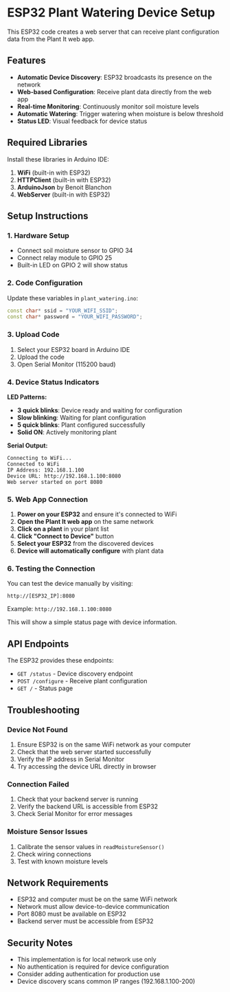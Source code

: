 # ESP32 Plant Watering Device Setup

This ESP32 code creates a web server that can receive plant configuration data from the Plant It web app.

## Features

- **Automatic Device Discovery**: ESP32 broadcasts its presence on the network
- **Web-based Configuration**: Receive plant data directly from the web app
- **Real-time Monitoring**: Continuously monitor soil moisture levels
- **Automatic Watering**: Trigger watering when moisture is below threshold
- **Status LED**: Visual feedback for device status

## Required Libraries

Install these libraries in Arduino IDE:

1. **WiFi** (built-in with ESP32)
2. **HTTPClient** (built-in with ESP32)
3. **ArduinoJson** by Benoit Blanchon
4. **WebServer** (built-in with ESP32)

## Setup Instructions

### 1. Hardware Setup
- Connect soil moisture sensor to GPIO 34
- Connect relay module to GPIO 25
- Built-in LED on GPIO 2 will show status

### 2. Code Configuration
Update these variables in `plant_watering.ino`:
```cpp
const char* ssid = "YOUR_WIFI_SSID";
const char* password = "YOUR_WIFI_PASSWORD";
```

### 3. Upload Code
1. Select your ESP32 board in Arduino IDE
2. Upload the code
3. Open Serial Monitor (115200 baud)

### 4. Device Status Indicators

**LED Patterns:**
- **3 quick blinks**: Device ready and waiting for configuration
- **Slow blinking**: Waiting for plant configuration
- **5 quick blinks**: Plant configured successfully
- **Solid ON**: Actively monitoring plant

**Serial Output:**
```
Connecting to WiFi...
Connected to WiFi
IP Address: 192.168.1.100
Device URL: http://192.168.1.100:8080
Web server started on port 8080
```

### 5. Web App Connection

1. **Power on your ESP32** and ensure it's connected to WiFi
2. **Open the Plant It web app** on the same network
3. **Click on a plant** in your plant list
4. **Click "Connect to Device"** button
5. **Select your ESP32** from the discovered devices
6. **Device will automatically configure** with plant data

### 6. Testing the Connection

You can test the device manually by visiting:
```
http://[ESP32_IP]:8080
```

Example: `http://192.168.1.100:8080`

This will show a simple status page with device information.

## API Endpoints

The ESP32 provides these endpoints:

- `GET /status` - Device discovery endpoint
- `POST /configure` - Receive plant configuration
- `GET /` - Status page

## Troubleshooting

### Device Not Found
1. Ensure ESP32 is on the same WiFi network as your computer
2. Check that the web server started successfully
3. Verify the IP address in Serial Monitor
4. Try accessing the device URL directly in browser

### Connection Failed
1. Check that your backend server is running
2. Verify the backend URL is accessible from ESP32
3. Check Serial Monitor for error messages

### Moisture Sensor Issues
1. Calibrate the sensor values in `readMoistureSensor()`
2. Check wiring connections
3. Test with known moisture levels

## Network Requirements

- ESP32 and computer must be on the same WiFi network
- Network must allow device-to-device communication
- Port 8080 must be available on ESP32
- Backend server must be accessible from ESP32

## Security Notes

- This implementation is for local network use only
- No authentication is required for device configuration
- Consider adding authentication for production use
- Device discovery scans common IP ranges (192.168.1.100-200) 
